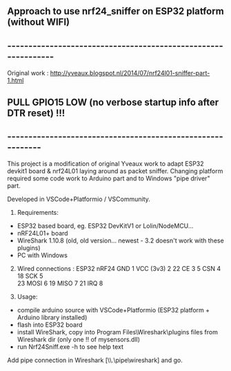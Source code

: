 ## Approach to use nrf24_sniffer on ESP32 platform (without WIFI)
## --------------------------------------------------------------

Original work :  http://yveaux.blogspot.nl/2014/07/nrf24l01-sniffer-part-1.html 

## PULL GPIO15 LOW (no verbose startup info after DTR reset) !!!
## -----------------------------------------------------------


This project is a modification of original Yveaux work to adapt ESP32 devkit1 board & nrf24L01 laying around as packet sniffer.
Changing platform required some code work to Arduino part and to Windows "pipe driver" part.

Developed in VSCode+Platformio / VSCommunity.

1) Requirements:
  - ESP32 based board, eg. ESP32 DevKitV1 or Lolin/NodeMCU...
  - nRF24L01+ board
  - WireShark 1.10.8 (old, old version... newest - 3.2 doesn't work with these plugins)
  - PC with Windows
  
2) Wired connections :
    ESP32                 nRF24
    GND                         1
    VCC (3v3)                   2
    22              CE          3
    5               CSN         4
    18              SCK         5  
    23              MOSI        6
    19              MISO        7
    21              IRQ         8

3) Usage:
  - compile arduino source with VSCode+Platformio (ESP32 platform + Arduino library installed)
  - flash into ESP32 board
  - install WireShark, copy into Program Files\Wireshark\plugins files from Wireshark dir (only one !! of mysensors.dll)
  - run Nrf24Sniff.exe -h to see help text
  
Add pipe connection in Wireshark [\\\\.\pipe\wireshark] and go.
